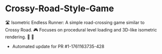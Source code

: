 # Crossy-Road-Style-Game
🛣️ Isometric Endless Runner: A simple road-crossing game similar to Crossy Road. 🎮 Focuses on procedural level loading and 3D-like isometric rendering. 📐 🚦


- Automated update for PR #1-1761163735-428